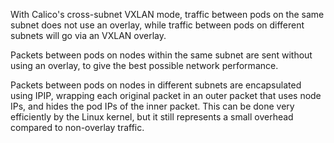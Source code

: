 With Calico's cross-subnet VXLAN mode, traffic between pods on the same subnet does not use an overlay, while traffic between pods on different subnets will go via an VXLAN overlay. 

Packets between pods on nodes within the same subnet are sent without using an overlay, to give the best possible network performance.

Packets between pods on nodes in different subnets are encapsulated using IPIP, wrapping each original packet in an outer packet that uses node IPs, and hides the pod IPs of the inner packet. This can be done very efficiently by the Linux kernel, but it still represents a small overhead compared to non-overlay traffic.
